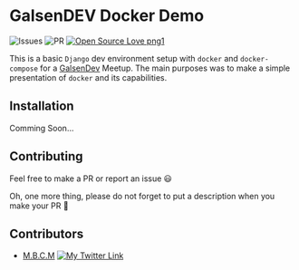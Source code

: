 # GalsenDEV Docker Demo

![Issues](https://img.shields.io/github/issues/PapiHack/galsendev-demo-docker)
![PR](https://img.shields.io/github/issues-pr/PapiHack/galsendev-demo-docker)
[![Open Source Love png1](https://badges.frapsoft.com/os/v1/open-source.png?v=103)](https://github.com/ellerbrock/open-source-badges/)

This is a basic `Django` dev environment setup with `docker` and `docker-compose` for a [GalsenDev](https://github.com/Galsen-Dev-LAB) Meetup.
The main purposes was to make a simple presentation of `docker` and its capabilities.

## Installation

Comming Soon...

## Contributing

Feel free to make a PR or report an issue 😃

Oh, one more thing, please do not forget to put a description when you make your PR 🙂

## Contributors

- [M.B.C.M](https://itdev.herokuapp.com)
[![My Twitter Link](https://img.shields.io/twitter/follow/the_it_dev?style=social)](https://twitter.com/the_it_dev)